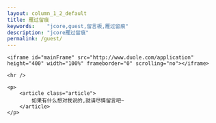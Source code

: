 ```yaml
---
layout: column_1_2_default
title: 雁过留痕
keywords:	 "jcore,guest,留言板,雁过留痕"
description: "jcore雁过留痕"
permalink: /guest/
---
```


<div class="contents">

	<iframe id="mainFrame" src="http://www.duole.com/application" height="400" width="100%" frameborder="0" scrolling="no"></iframe>

	<hr />

	<p>
		<article class="article">
			如果有什么想对我说的,就请尽情留言吧~
		</article>
	</p>

<div>

<div class="more-article comments">
	<div class="detail-xg p10">
		<div class="ds-thread" data-thread-key="{{page.id}}" data-title="{{page.title}}" id="ds-thread"></div>
	</div>
</div>